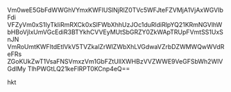 Vm0weE5GbFdWWGhVYmxKWFlUSlNjRlZ0TVc5WFJteFZVMjA1VjAxWGVIbFdi
VFZyVm0xS1IyTkliRmRXCk0xSlFWbXhhUzJOc1duRldiRlpYQ21KRmNGVlhW
bHBoVjIxUmVGcEdiR3BTYkhCVVEyMUtSbGRZY0ZkWApTRUpFVmtSS1UxSnJN
VmRoUmtKWFltdEtlVkV5TVZkalZrWlZWbXhLVGdwaVZrbDZWMWQwWVdReFRs
ZGoKUkZwT1VsaFNSVmxzVm1GbFZtUllXWHBzVVZWWE9VeGFSbWh2WlVGdlMy
TlhPWGtLQ21keFlRPT0KCnp4eQ==

hkt